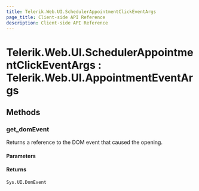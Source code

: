 ```yaml
---
title: Telerik.Web.UI.SchedulerAppointmentClickEventArgs
page_title: Client-side API Reference
description: Client-side API Reference
---
```


# Telerik.Web.UI.SchedulerAppointmentClickEventArgs : Telerik.Web.UI.AppointmentEventArgs

## Methods

###  get_domEvent

Returns a reference to the DOM event that caused the opening.

#### Parameters

#### Returns

`Sys.UI.DomEvent`